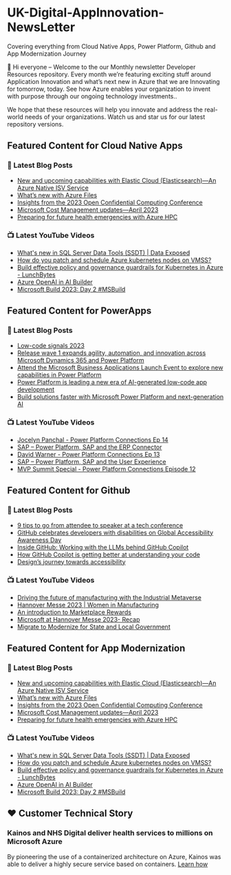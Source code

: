 # UK-Digital-AppInnovation-NewsLetter

Covering everything from Cloud Native Apps, Power Platform, Github and App Modernization Journey

👋 Hi everyone – Welcome to the our Monthly newsletter Developer Resources repository. Every month we’re featuring exciting stuff around Application Innovation and what’s next new in Azure that we are Innovating for tomorrow, today. See how Azure enables your organization to invent with purpose through our ongoing technology investments..


We hope that these resources will help you innovate and address the real-world needs of your organizations. Watch us and star us for our latest repository versions.

## Featured Content for Cloud Native Apps


### 📝 Latest Blog Posts

    
<!-- BLOGCNA:START -->
- [New and upcoming capabilities with Elastic Cloud (Elasticsearch)—An Azure Native ISV Service](https://azure.microsoft.com/blog/new-and-upcoming-capabilities-with-elastic-cloud-elasticsearch-an-azure-native-isv-service/)
- [What’s new with Azure Files](https://azure.microsoft.com/blog/what-s-new-with-azure-files/)
- [Insights from the 2023 Open Confidential Computing Conference](https://azure.microsoft.com/blog/insights-from-the-2023-open-confidential-computing-conference/)
- [Microsoft Cost Management updates—April 2023](https://azure.microsoft.com/blog/microsoft-cost-management-updates-april-2023/)
- [Preparing for future health emergencies with Azure HPC ](https://azure.microsoft.com/blog/preparing-for-future-health-emergencies-with-azure-hpc/)
<!-- BLOGCNA:END -->

### 📺 Latest YouTube Videos

 
<!-- YOUTUBECNA:START -->
- [What&#39;s new in SQL Server Data Tools &lpar;SSDT&rpar; | Data Exposed](https://www.youtube.com/watch?v=Rv5i8qqDxEY)
- [How do you patch and schedule Azure kubernetes nodes on VMSS?](https://www.youtube.com/watch?v=w9U9taMnqmY)
- [Build effective policy and governance guardrails for Kubernetes in Azure - LunchBytes](https://www.youtube.com/watch?v=XFXj0AByp_8)
- [Azure OpenAI in AI Builder](https://www.youtube.com/watch?v=JDZEI-nqy5Y)
- [Microsoft Build 2023: Day 2 #MSBuild](https://www.youtube.com/watch?v=jeRKfvNylts)
<!-- YOUTUBECNA:END -->

##  Featured Content for PowerApps
### 📝 Latest Blog Posts
<!-- BLOGPOWER:START -->
- [Low-code signals 2023](https://cloudblogs.microsoft.com/powerplatform/2023/04/13/low-code-signals-2023/)
- [Release wave 1 expands agility, automation, and innovation across Microsoft Dynamics 365 and Power Platform](https://cloudblogs.microsoft.com/dynamics365/bdm/2023/04/04/release-wave-1-expands-agility-automation-and-innovation-across-microsoft-dynamics-365-and-power-platform/)
- [Attend the Microsoft Business Applications Launch Event to explore new capabilities in Power Platform](https://cloudblogs.microsoft.com/powerplatform/2023/03/22/attend-the-microsoft-business-applications-launch-event-to-explore-new-capabilities-in-power-platform/)
- [Power Platform is leading a new era of AI-generated low-code app development](https://cloudblogs.microsoft.com/powerplatform/2023/03/16/power-platform-is-leading-a-new-era-of-ai-generated-low-code-app-development/)
- [Build solutions faster with Microsoft Power Platform and next-generation AI](https://cloudblogs.microsoft.com/powerplatform/2023/03/06/build-solutions-faster-with-microsoft-power-platform-and-next-generation-ai/)
<!-- BLOGPOWER:END -->
 ### 📺 Latest YouTube Videos
    
<!-- YOUTUBEPOWER:START -->
- [Jocelyn Panchal - Power Platform Connections Ep 14](https://www.youtube.com/watch?v=zFFTeYiKFTw)
- [SAP – Power Platform, SAP and the ERP Connector](https://www.youtube.com/watch?v=kBZWRrJ4lvg)
- [David Warner - Power Platform Connections  Ep 13](https://www.youtube.com/watch?v=Gn1mP04t1SY)
- [SAP – Power Platform, SAP and the User Experience](https://www.youtube.com/watch?v=E4xb5wWpdgg)
- [MVP Summit Special - Power Platform Connections Episode 12](https://www.youtube.com/watch?v=PnR0L0VMhlc)
<!-- YOUTUBEPOWER:END -->

##  Featured Content for Github
### 📝 Latest Blog Posts
<!-- BLOGGITHUB:START -->
- [9 tips to go from attendee to speaker at a tech conference](https://github.blog/2023-05-18-9-tips-to-go-from-attendee-to-speaker-at-a-tech-conference/)
- [GitHub celebrates developers with disabilities on Global Accessibility Awareness Day](https://github.blog/2023-05-18-github-celebrates-developers-with-disabilities-on-global-accessibility-awareness-day/)
- [Inside GitHub: Working with the LLMs behind GitHub Copilot](https://github.blog/2023-05-17-inside-github-working-with-the-llms-behind-github-copilot/)
- [How GitHub Copilot is getting better at understanding your code](https://github.blog/2023-05-17-how-github-copilot-is-getting-better-at-understanding-your-code/)
- [Design&#8217;s journey towards accessibility](https://github.blog/2023-05-17-designs-journey-towards-accessibility/)
<!-- BLOGGITHUB:END -->
### 📺 Latest YouTube Videos
<!-- YOUTUBEGITHUB:START -->
- [Driving the future of manufacturing with the Industrial Metaverse](https://www.youtube.com/watch?v=nEGT88PquUI)
- [Hannover Messe 2023 | Women in Manufacturing](https://www.youtube.com/watch?v=N3_RWDt0-sI)
- [An introduction to Marketplace Rewards](https://www.youtube.com/watch?v=6vCuMi2iE4A)
- [Microsoft at Hannover Messe 2023- Recap](https://www.youtube.com/watch?v=puuPhj9N9_w)
- [Migrate to Modernize for State and Local Government](https://www.youtube.com/watch?v=gb9Vi0KhpLo)
<!-- YOUTUBEGITHUB:END -->
##  Featured Content for App Modernization
### 📝 Latest Blog Posts
<!-- BLOGAPPMOD:START -->
- [New and upcoming capabilities with Elastic Cloud (Elasticsearch)—An Azure Native ISV Service](https://azure.microsoft.com/blog/new-and-upcoming-capabilities-with-elastic-cloud-elasticsearch-an-azure-native-isv-service/)
- [What’s new with Azure Files](https://azure.microsoft.com/blog/what-s-new-with-azure-files/)
- [Insights from the 2023 Open Confidential Computing Conference](https://azure.microsoft.com/blog/insights-from-the-2023-open-confidential-computing-conference/)
- [Microsoft Cost Management updates—April 2023](https://azure.microsoft.com/blog/microsoft-cost-management-updates-april-2023/)
- [Preparing for future health emergencies with Azure HPC ](https://azure.microsoft.com/blog/preparing-for-future-health-emergencies-with-azure-hpc/)
<!-- BLOGAPPMOD:END -->
### 📺 Latest YouTube Videos
<!-- YOUTUBEAPPMOD:START -->
- [What&#39;s new in SQL Server Data Tools &lpar;SSDT&rpar; | Data Exposed](https://www.youtube.com/watch?v=Rv5i8qqDxEY)
- [How do you patch and schedule Azure kubernetes nodes on VMSS?](https://www.youtube.com/watch?v=w9U9taMnqmY)
- [Build effective policy and governance guardrails for Kubernetes in Azure - LunchBytes](https://www.youtube.com/watch?v=XFXj0AByp_8)
- [Azure OpenAI in AI Builder](https://www.youtube.com/watch?v=JDZEI-nqy5Y)
- [Microsoft Build 2023: Day 2 #MSBuild](https://www.youtube.com/watch?v=jeRKfvNylts)
<!-- YOUTUBEAPPMOD:END -->


## ♥️ Customer Technical Story 

### Kainos and NHS Digital deliver health services to millions on Microsoft Azure

By pioneering the use of a containerized architecture on Azure, Kainos was able to deliver a highly secure service based on containers. [Learn how](https://customers.microsoft.com/en-us/story/1368348549535774520-kainos-and-nhs-digital-deliver-health-services-to-millions-on-microsoft-azure)


